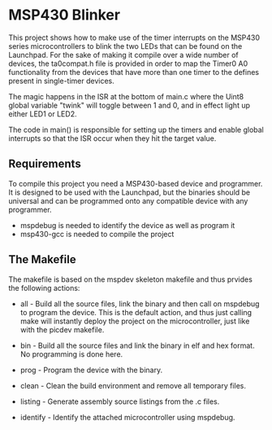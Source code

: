 MSP430 Blinker
==============

This project shows how to make use of the timer interrupts on the MSP430 series
microcontrollers to blink the two LEDs that can be found on the Launchpad. For
the sake of making it compile over a wide number of devices, the ta0compat.h
file is provided in order to map the Timer0 A0 functionality from the devices
that have more than one timer to the defines present in single-timer devices.

The magic happens in the ISR at the bottom of main.c where the Uint8 global
variable "twink" will toggle between 1 and 0, and in effect light up either
LED1 or LED2.

The code in main() is responsible for setting up the timers and enable global
interrupts so that the ISR occur when they hit the target value.

Requirements
------------

To compile this project you need a MSP430-based device and programmer. It is
designed to be used with the Launchpad, but the binaries should be universal
and can be programmed onto any compatible device with any programmer.

 * mspdebug is needed to identify the device as well as program it
 * msp430-gcc is needed to compile the project

The Makefile
------------

The makefile is based on the mspdev skeleton makefile and thus prvides the
following actions:

 * all - Build all the source files, link the binary and then call on mspdebug
   to program the device. This is the default action, and thus just calling
   make will instantly deploy the project on the microcontroller, just like
   with the picdev makefile.

 * bin - Build all the source files and link the binary in elf and hex format.
   No programming is done here.

 * prog - Program the device with the binary.

 * clean - Clean the build environment and remove all temporary files.

 * listing - Generate assembly source listings from the .c files.

 * identify - Identify the attached microcontroller using mspdebug.



